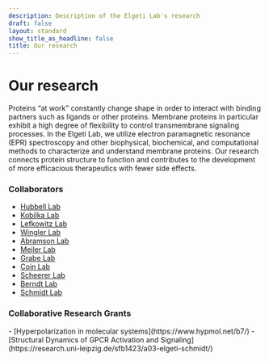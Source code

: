 ```yaml
---
description: Description of the Elgeti Lab's research
draft: false
layout: standard
show_title_as_headline: false
title: Our research
---
```


<h1 class="f1">Our research</h1>

Proteins “at work” constantly change shape in order to interact with binding partners such as ligands or other proteins. Membrane proteins in particular exhibit a high degree of flexibility to control transmembrane signaling processes. In the Elgeti Lab, we utilize electron paramagnetic resonance (EPR) spectroscopy and other biophysical, biochemical, and computational methods to characterize and understand membrane proteins. Our research connects protein structure to function and contributes to the development of more efficacious therapeutics with fewer side effects.

<h3 class="f3">Collaborators</h3>

- [Hubbell Lab](https://www.biochemistry.ucla.edu/Faculty/Hubbell/)
- [Kobilka Lab](https://med.stanford.edu/kobilkalab.html)
- [Lefkowitz Lab](https://www.biochem.duke.edu/people/lefkowitz-lab)
- [Wingler Lab](https://sites.duke.edu/winglerlab/team/)
- [Abramson Lab](https://sites.google.com/site/abramsonlab/home) 
- [Meiler Lab](https://meilerlab.org/)
- [Grabe Lab](https://www.grabelab.org/)
- [Coin Lab](https://www.lw.uni-leipzig.de/en/institute-of-biochemisty/coinlab)
- [Scheerer Lab](https://biophysik.charite.de/en/research/protein_x_ray_crystallography_and_signal_transduction/)
- [Berndt Lab](https://biochemie.medizin.uni-leipzig.de/mbch_cms/index.php/ag-liebscher/ag-berndt)
- [Schmidt Lab](https://biophysik.medizin.uni-leipzig.de/research/dr-peter-schmidt/)

<h3 class="f3">Collaborative Research Grants</h3>
- [Hyperpolarization in molecular systems](https://www.hypmol.net/b7/)
- [Structural Dynamics of GPCR Activation and Signaling](https://research.uni-leipzig.de/sfb1423/a03-elgeti-schmidt/)

